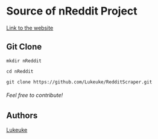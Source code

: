 # Source of nReddit Project

<a href="https://redditimagescraper-3d167.web.app/" target="_blank">Link to the website</a>

## Git Clone

```
mkdir nReddit
```

```
cd nReddit
```

```
git clone https://github.com/Lukeuke/RedditScraper.git
```

<h6> <i> Feel free to contribute! </i> </h6>

## Authors
[Lukeuke](https://github.com/Lukeuke)